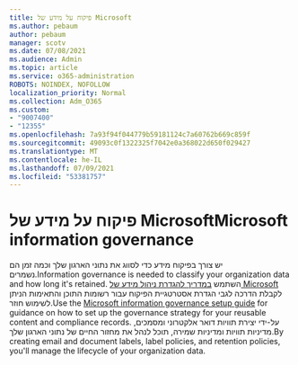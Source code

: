 ```yaml
---
title: פיקוח על מידע של Microsoft
ms.author: pebaum
author: pebaum
manager: scotv
ms.date: 07/08/2021
ms.audience: Admin
ms.topic: article
ms.service: o365-administration
ROBOTS: NOINDEX, NOFOLLOW
localization_priority: Normal
ms.collection: Adm_O365
ms.custom:
- "9007400"
- "12355"
ms.openlocfilehash: 7a93f94f044779b59181124c7a60762b669c859f
ms.sourcegitcommit: 49093c0f1322325f7042e0a368022d650f029427
ms.translationtype: MT
ms.contentlocale: he-IL
ms.lasthandoff: 07/09/2021
ms.locfileid: "53381757"
---
```

# <a name="microsoft-information-governance"></a><span data-ttu-id="b0989-102">פיקוח על מידע של Microsoft</span><span class="sxs-lookup"><span data-stu-id="b0989-102">Microsoft information governance</span></span>

<span data-ttu-id="b0989-103">יש צורך בפיקוח מידע כדי לסווג את נתוני הארגון שלך וכמה זמן הם נשמרים.</span><span class="sxs-lookup"><span data-stu-id="b0989-103">Information governance is needed to classify your organization data and how long it's retained.</span></span> <span data-ttu-id="b0989-104">השתמש [במדריך להגדרת ניהול מידע של Microsoft](https://admin.microsoft.com/AdminPortal/Home#/modernonboarding/migsetupguide) לקבלת הדרכה לגבי הגדרת אסטרטגיית הפיקוח עבור רשומות התוכן והתאימות הניתן לשימוש חוזר.</span><span class="sxs-lookup"><span data-stu-id="b0989-104">Use the [Microsoft information governance setup guide](https://admin.microsoft.com/AdminPortal/Home#/modernonboarding/migsetupguide) for guidance on how to set up the governance strategy for your reusable content and compliance records.</span></span> <span data-ttu-id="b0989-105">על-ידי יצירת תוויות דואר אלקטרוני ומסמכים, מדיניות תוויות ומדיניות שמירה, תוכל לנהל את מחזור החיים של נתוני הארגון שלך.</span><span class="sxs-lookup"><span data-stu-id="b0989-105">By creating email and document labels, label policies, and retention policies, you'll manage the lifecycle of your organization data.</span></span>

